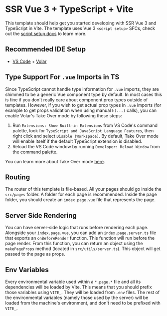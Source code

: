 # SSR Vue 3 + TypeScript + Vite

This template should help get you started developing with SSR Vue 3 and TypeScript in Vite. The template uses Vue 3 `<script setup>` SFCs, check out the [script setup docs](https://v3.vuejs.org/api/sfc-script-setup.html#sfc-script-setup) to learn more.

## Recommended IDE Setup

- [VS Code](https://code.visualstudio.com/) + [Volar](https://marketplace.visualstudio.com/items?itemName=Vue.volar)

## Type Support For `.vue` Imports in TS

Since TypeScript cannot handle type information for `.vue` imports, they are shimmed to be a generic Vue component type by default. In most cases this is fine if you don't really care about component prop types outside of templates. However, if you wish to get actual prop types in `.vue` imports (for example to get props validation when using manual `h(...)` calls), you can enable Volar's Take Over mode by following these steps:

1. Run `Extensions: Show Built-in Extensions` from VS Code's command palette, look for `TypeScript and JavaScript Language Features`, then right click and select `Disable (Workspace)`. By default, Take Over mode will enable itself if the default TypeScript extension is disabled.
2. Reload the VS Code window by running `Developer: Reload Window` from the command palette.

You can learn more about Take Over mode [here](https://github.com/johnsoncodehk/volar/discussions/471).

## Routing

The router of this template is file-based. All your pages should go inside the `src/pages` folder. A folder for each page is recommended. Inside the page folder, you should create an `index.page.vue` file that represents the page.

## Server Side Rendering

You can have server-side logic that runs before rendering each page. Alongside your `index.page.vue`, you can add an `index.page.server.ts` file that exports an `onBeforeRender` function. This function will run before the page render. From this function, you can return an object using the `makePageProps` method (located in `src/utils/server.ts`). This object will get passed to the page as props.

## Env Variables

Every environmental variable used within a `*.page.*` file and all its dependencies will be loaded by Vite. This means that you should prefix those variables using `VITE_`. They will be loaded from `.env` files. The rest of the environmental variables (namely those used by the server) will be loaded from the machine's environment, and don't need to be prefixed with `VITE_`.
